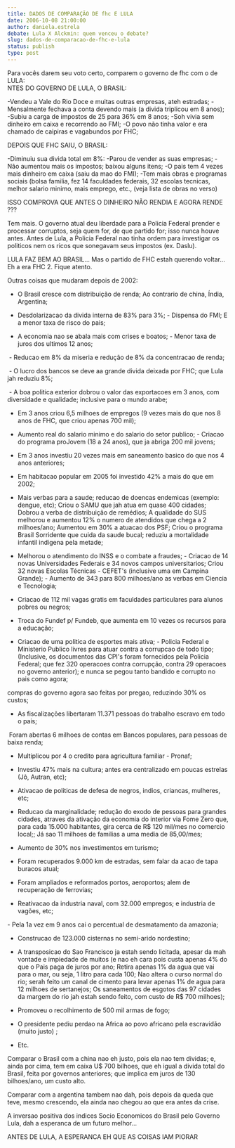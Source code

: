 ```yaml
---
title: DADOS DE COMPARAÇÃO DE fhc E LULA
date: 2006-10-08 21:00:00
author: daniela.estrela
debate: Lula X Alckmin: quem venceu o debate?
slug: dados-de-comparacao-de-fhc-e-lula
status: publish 
type: post
---
```


Para vocês darem seu voto certo, comparem o governo de fhc com o de LULA:  
NTES DO GOVERNO DE LULA, O BRASIL:


-Vendeu a Vale do Rio Doce e muitas outras empresas, ateh
estradas; -Mensalmente fechava a conta devendo mais (a divida triplicou
em 8 anos); -Subiu a carga de impostos de 25 para 36% em 8 anos; -Soh
vivia sem dinheiro em caixa e recorrendo ao FMI; -O povo não tinha valor e era chamado de caipiras e vagabundos por FHC;


DEPOIS QUE FHC SAIU, O BRASIL:


-Diminuiu sua divida total em 8%: -Parou de vender as suas
empresas; -Não aumentou mais os impostos; baixou alguns itens; -O pais
tem 4 vezes mais dinheiro em caixa (saiu da mao do FMI); -Tem mais
obras e programas sociais (bolsa familia, fez 14 faculdades federais,
32 escolas tecnicas, melhor salario minimo, mais emprego, etc., (veja
lista de obras no verso)


ISSO COMPROVA QUE ANTES O DINHEIRO NÃO RENDIA E AGORA RENDE ???


Tem mais. O governo atual deu liberdade para a Policia Federal
prender e processar corruptos, seja quem for, de que partido for; isso
nunca houve antes. Antes de Lula, a Policia Federal nao tinha ordem
para investigar os politicos nem os ricos que sonegavam seus impostos
(ex. Daslu).


LULA FAZ BEM AO BRASIL... Mas o partido de FHC estah querendo voltar... Eh a era FHC 2. Fique atento.


Outras coisas que mudaram depois de 2002:


- O Brasil cresce com distribuição de renda; Ao contrario de china, Índia, Argentina;


- Desdolarizacao da divida interna de 83% para 3%; - Dispensa do FMI; E a menor taxa de risco do pais; 


- A economia nao se abala mais com crises e boatos; - Menor taxa de juros dos ultimos 12 anos;


 - Reducao em 8% da miseria e redução de 8% da concentracao de renda;


 - O lucro dos bancos se deve aa grande divida deixada por FHC; que Lula jah reduziu 8%;


 - A boa politica exterior dobrou o valor das exportacoes em 3 anos, com diversidade e qualidade; inclusive para o mundo arabe; 


- Em 3 anos criou 6,5 milhoes de empregos (9 vezes mais do que nos 8 anos de FHC, que criou apenas 700 mil);


- Aumento real do salario minimo e do salario do setor
publico; - Criacao do programa proJovem (18 a 24 anos), que ja abriga
200 mil jovens; 


- Em 3 anos investiu 20 vezes mais em saneamento basico do que nos 4 anos anteriores; 


- Em habitacao popular em 2005 foi investido 42% a mais do que em 2002; 


- Mais verbas para a saude; reducao de doencas endemicas
(exemplo: dengue, etc); Criou o SAMU que jah atua em quase 400 cidades;
Dobrou a verba de distribuição de remédios; A qualidade do SUS melhorou
e aumentou 12% o numero de atendidos que chega a 2 milhoes/ano;
Aumentou em 30% a atuacao dos PSF; Criou o programa Brasil Sorridente
que cuida da saude bucal; reduziu a mortalidade infantil indigena pela
metade; 


- Melhorou o atendimento do INSS e o combate a fraudes; -
Criacao de 14 novas Universidades Federais e 34 novos campos
universitarios; Criou 32 novas Escolas Técnicas - CEFET's (inclusive
uma em Campina Grande); - Aumento de 343 para 800 milhoes/ano as verbas
em Ciencia e Tecnologia; 


- Criacao de 112 mil vagas gratis em faculdades particulares para alunos pobres ou negros; 


- Troca do Fundef p/ Fundeb, que aumenta em 10 vezes os recursos para a educação; 


- Criacao de uma politica de esportes mais ativa; - Policia
Federal e Ministerio Publico livres para atuar contra a corrupcao de
todo tipo; (Inclusive, os documentos das CPI's foram fornecidos pela
Policia Federal; que fez 320 operacoes contra corrupção, contra 29
operacoes no governo anterior); e nunca se pegou tanto bandido e
corrupto no pais como agora; 


compras do governo agora sao feitas por pregao, reduzindo 30% os custos; 


- As fiscalizações libertaram 11.371 pessoas do trabalho escravo em todo o pais; 


 Foram abertas 6 milhoes de contas em Bancos populares, para pessoas de baixa renda; 


- Multiplicou por 4 o credito para agricultura familiar - Pronaf; 


- Investiu 47% mais na cultura; antes era centralizado em poucas estrelas (Jô, Autran, etc); 


- Ativacao de politicas de defesa de negros, indios, criancas, mulheres, etc; 


- Reducao da marginalidade; redução do exodo de pessoas para
grandes cidades, atraves da ativação da economia do interior via Fome
Zero que, para cada 15.000 habitantes, gira cerca de R$ 120 mil/mes no
comercio local;; Já sao 11 milhoes de familias a uma media de
85,00/mes; 


- Aumento de 30% nos investimentos em turismo; 


- Foram recuperados 9.000 km de estradas, sem falar da acao de tapa buracos atual; 


- Foram ampliados e reformados portos, aeroportos; alem de recuperação de ferrovias; 


- Reativacao da industria naval, com 32.000 empregos; e industria de vagões, etc;


- Pela 1a vez em 9 anos cai o percentual de desmatamento da amazonia; 


- Construcao de 123.000 cisternas no semi-arido nordestino; 


- A transposicao do Sao Francisco ja estah sendo licitada,
apesar da mah vontade e impiedade de muitos (e nao eh cara pois custa
apenas 4% do que o Pais paga de juros por ano; Retira apenas 1% da agua
que vai para o mar, ou seja, 1 litro para cada 100; Nao altera o curso
normal do rio; serah feito um canal de cimento para levar apenas 1% de
agua para 12 milhoes de sertanejos; Os saneamentos de esgotos das 97
cidades da margem do rio jah estah sendo feito, com custo de R$ 700
milhoes); 


- Promoveu o recolhimento de 500 mil armas de fogo; 


- O presidente pediu perdao na Africa ao povo africano pela escravidão (muito justo) ; 


- Etc. 


Comparar o Brasil com a china nao eh justo, pois ela nao tem
dividas; e, ainda por cima, tem em caixa U$ 700 bilhoes, que eh igual a
divida total do Brasil, feita por governos anteriores; que implica em
juros de 130 bilhoes/ano, um custo alto. 


Comparar com a argentina tambem nao dah, pois depois da queda
que teve, mesmo crescendo, ela ainda nao chegou ao que era antes da
crise. 


A inversao positiva dos indices Socio Economicos do Brasil pelo Governo Lula, dah a esperanca de um futuro melhor...


ANTES DE LULA, A ESPERANCA EH QUE AS COISAS IAM PIORAR



